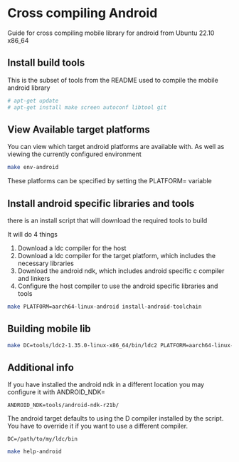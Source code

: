 # Cross compiling Android 

Guide for cross compiling mobile library for android from Ubuntu 22.10 x86_64

## Install build tools
This is the subset of tools from the README used to compile the mobile android library

```sh
# apt-get update
# apt-get install make screen autoconf libtool git
```

## View Available target platforms

You can view which target android platforms are available with. 
As well as viewing the currently configured environment

```sh
make env-android
```

These platforms can be specified by setting the PLATFORM= variable


## Install android specific libraries and tools
there is an install script that will download the required tools to build

It will do 4 things
1. Download a ldc compiler for the host
2. Download a ldc compiler for the target platform, which includes the necessary libraries
3. Download the android ndk, which includes android specific c compiler and linkers
4. Configure the host compiler to use the android specific libraries and tools

```sh
make PLATFORM=aarch64-linux-android install-android-toolchain
```

## Building mobile lib

```sh
make DC=tools/ldc2-1.35.0-linux-x86_64/bin/ldc2 PLATFORM=aarch64-linux-android libmobile
```


## Additional info
If you have installed the android ndk in a different location you may configure it with ANDROID_NDK=

```
ANDROID_NDK=tools/android-ndk-r21b/
```

The android target defaults to using the D compiler installed by the script.  
You have to override it if you want to use a different compiler.

```
DC=/path/to/my/ldc/bin
```

```sh
make help-android
```
